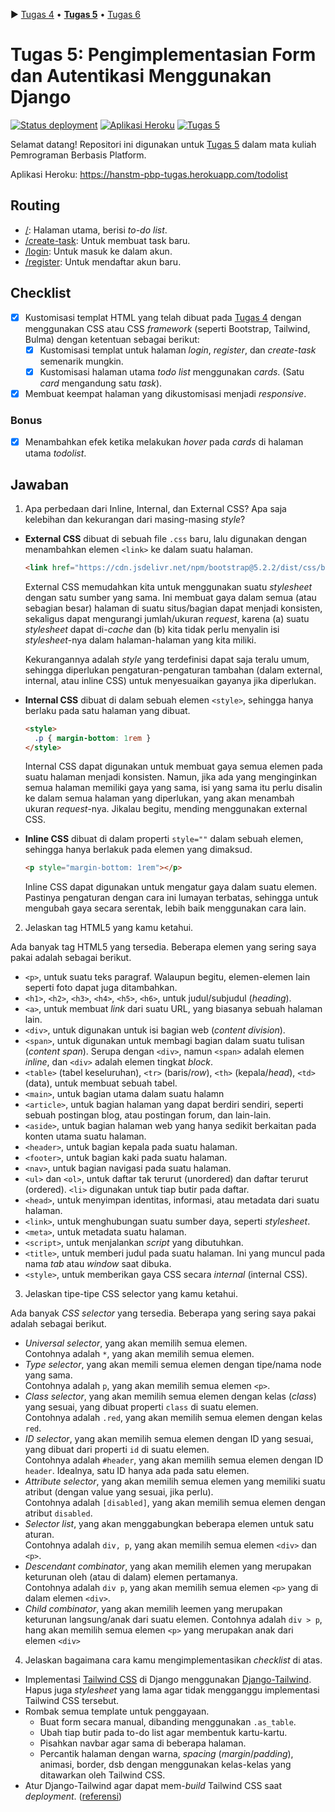 ▶ [Tugas 4](README.tugas-4.md) • **[Tugas 5](README.tugas-5.md)** • [Tugas 6](README.md)

# Tugas 5: Pengimplementasian Form dan Autentikasi Menggunakan Django

[![Status deployment](https://img.shields.io/github/workflow/status/HansTM/pbp-tugas/Deployment?logo=github-actions&logoColor=white)](https://github.com/HansTM/pbp-tugas/actions/workflows/deployment.yml)
[![Aplikasi Heroku](https://img.shields.io/badge/heroku-hanstm--pbp--tugas-blue?logo=heroku&logoColor=white)](https://hanstm-pbp-tugas.herokuapp.com/todolist)
[![Tugas 5](https://img.shields.io/badge/assignment-Tugas%205-blue)](https://pbp-fasilkom-ui.github.io/ganjil-2023/assignments/tugas/tugas-5)

Selamat datang! Repositori ini digunakan untuk [Tugas 5](https://pbp-fasilkom-ui.github.io/ganjil-2023/assignments/tugas/tugas-5) dalam mata kuliah Pemrograman Berbasis Platform. 

Aplikasi Heroku: https://hanstm-pbp-tugas.herokuapp.com/todolist

## Routing

- [/](https://hanstm-pbp-tugas.herokuapp.com/todolist): Halaman utama, berisi *to-do list*.
- [/create-task](https://hanstm-pbp-tugas.herokuapp.com/todolist/login): Untuk membuat task baru.
- [/login](https://hanstm-pbp-tugas.herokuapp.com/todolist/login): Untuk masuk ke dalam akun.
- [/register](https://hanstm-pbp-tugas.herokuapp.com/todolist/login): Untuk mendaftar akun baru.

## Checklist

- [x] Kustomisasi templat HTML yang telah dibuat pada [Tugas 4](https://pbp-fasilkom-ui.github.io/ganjil-2023/assignments/tugas/tugas-4) dengan menggunakan CSS atau CSS _framework_ (seperti Bootstrap, Tailwind, Bulma) dengan ketentuan sebagai berikut:
   - [x] Kustomisasi templat untuk halaman _login_, _register_, dan _create-task_ semenarik mungkin.
   - [x] Kustomisasi halaman utama _todo list_ menggunakan _cards_. (Satu _card_ mengandung satu _task_).
- [x] Membuat keempat halaman yang dikustomisasi menjadi _responsive_.

### Bonus

- [x] Menambahkan efek ketika melakukan _hover_ pada _cards_ di halaman utama _todolist_.

## Jawaban

1. Apa perbedaan dari Inline, Internal, dan External CSS? Apa saja kelebihan dan kekurangan dari masing-masing _style_?

- **External CSS** dibuat di sebuah file `.css` baru, lalu digunakan dengan menambahkan elemen `<link>` ke dalam suatu halaman.
  
  ```html
  <link href="https://cdn.jsdelivr.net/npm/bootstrap@5.2.2/dist/css/bootstrap.min.css" rel="stylesheet">
  ```
  
  External CSS memudahkan kita untuk menggunakan suatu *stylesheet* dengan satu sumber yang sama. Ini membuat gaya dalam semua (atau sebagian besar) halaman di suatu situs/bagian dapat menjadi konsisten, sekaligus dapat mengurangi jumlah/ukuran *request*, karena (a) suatu *stylesheet* dapat di-*cache* dan (b) kita tidak perlu menyalin isi *stylesheet*-nya dalam halaman-halaman yang kita miliki. 

  Kekurangannya adalah *style* yang terdefinisi dapat saja teralu umum, sehingga diperlukan pengaturan-pengaturan tambahan (dalam external, internal, atau inline CSS) untuk menyesuaikan gayanya jika diperlukan.

- **Internal CSS** dibuat di dalam sebuah elemen `<style>`, sehingga hanya berlaku pada satu halaman yang dibuat.
  
  ```html
  <style>
    .p { margin-bottom: 1rem }
  </style>
  ```

  Internal CSS dapat digunakan untuk membuat gaya semua elemen pada suatu halaman menjadi konsisten. Namun, jika ada yang menginginkan semua halaman memiliki gaya yang sama, isi yang sama itu perlu disalin ke dalam semua halaman yang diperlukan, yang akan menambah ukuran *request*-nya. Jikalau begitu, mending menggunakan external CSS. 

- **Inline CSS** dibuat di dalam properti `style=""` dalam sebuah elemen, sehingga hanya berlakuk pada elemen yang dimaksud.
  
  ```html
  <p style="margin-bottom: 1rem"></p>
  ```

  Inline CSS dapat digunakan untuk mengatur gaya dalam suatu elemen. Pastinya pengaturan dengan cara ini lumayan terbatas, sehingga untuk mengubah gaya secara serentak, lebih baik menggunakan cara lain.

2. Jelaskan tag HTML5 yang kamu ketahui.

Ada banyak tag HTML5 yang tersedia. Beberapa elemen yang sering saya pakai adalah sebagai berikut.

- `<p>`, untuk suatu teks paragraf. Walaupun begitu, elemen-elemen lain seperti foto dapat juga ditambahkan.
- `<h1>`, `<h2>`, `<h3>`, `<h4>`, `<h5>`, `<h6>`, untuk judul/subjudul (*heading*).
- `<a>`, untuk membuat *link* dari suatu URL, yang biasanya sebuah halaman lain.
- `<div>`, untuk digunakan untuk isi bagian web (*content division*).
- `<span>`, untuk digunakan untuk membagi bagian dalam suatu tulisan (*content span*). Serupa dengan `<div>`, namun `<span>` adalah elemen *inline*, dan `<div>` adalah elemen tingkat *block*.
- `<table>` (tabel keseluruhan), `<tr>` (baris/*row*), `<th>` (kepala/*head*), `<td>` (data), untuk membuat sebuah tabel.
- `<main>`, untuk bagian utama dalam suatu halamn
- `<article>`, untuk bagian halaman yang dapat berdiri sendiri, seperti sebuah postingan blog, atau postingan forum, dan lain-lain.
- `<aside>`, untuk bagian halaman web yang hanya sedikit berkaitan pada konten utama suatu halaman.
- `<header>`, untuk bagian kepala pada suatu halaman.
- `<footer>`, untuk bagian kaki pada suatu halaman.
- `<nav>`, untuk bagian navigasi pada suatu halaman.
- `<ul>` dan `<ol>`, untuk daftar tak terurut (unordered) dan daftar terurut (ordered). `<li>` digunakan untuk tiap butir pada daftar.
- `<head>`, untuk menyimpan identitas, informasi, atau metadata dari suatu halaman.
- `<link>`, untuk menghubungan suatu sumber daya, seperti *stylesheet*.
- `<meta>`, untuk metadata suatu halaman.
- `<script>`, untuk menjalankan *script* yang dibutuhkan.
- `<title>`, untuk memberi judul pada suatu halaman. Ini yang muncul pada nama *tab* atau *window* saat dibuka.
- `<style>`, untuk memberikan gaya CSS secara *internal* (internal CSS).

3. Jelaskan tipe-tipe CSS selector yang kamu ketahui.

Ada banyak *CSS selector* yang tersedia. Beberapa yang sering saya pakai adalah sebagai berikut.

- *Universal selector*, yang akan memilih semua elemen.  
  Contohnya adalah `*`,  yang akan memilih semua elemen.
- *Type selector*, yang akan memili semua elemen dengan tipe/nama node yang sama.  
  Contohnya adalah `p`, yang akan memilih semua elemen `<p>`.
- *Class selector*, yang akan memilih semua elemen dengan kelas (*class*) yang sesuai, yang dibuat properti `class` di suatu elemen.  
  Contohnya adalah `.red`, yang akan memilih semua elemen dengan kelas `red`.
- *ID selector*, yang akan memilih semua elemen dengan ID yang sesuai, yang dibuat dari properti `id` di suatu elemen.  
  Contohnya adalah `#header`, yang akan memilih semua elemen dengan ID `header`. Idealnya, satu ID hanya ada pada satu elemen.
- *Attribute selector*, yang akan memilih semua elemen yang memiliki suatu atribut (dengan value yang sesuai, jika perlu).  
  Contohnya adalah `[disabled]`, yang akan memilih semua elemen dengan atribut `disabled`.
- *Selector list*, yang akan menggabungkan beberapa elemen untuk satu aturan.  
  Contohnya adalah `div, p`, yang akan memilih semua elemen `<div>` dan `<p>`.
- *Descendant combinator*, yang akan memilih elemen yang merupakan keturunan oleh (atau di dalam) elemen pertamanya.  
  Contohnya adalah `div p`, yang akan memilih semua elemen `<p>` yang di dalam elemen `<div>`.
- *Child combinator*, yang akan memilih leemen yang merupakan keturunan langsung/anak dari suatu elemen.
  Contohnya adalah `div > p`, hang akan memilih semua elemen `<p>` yang merupakan anak dari elemen `<div>`

4. Jelaskan bagaimana cara kamu mengimplementasikan _checklist_ di atas.

- Implementasi [Tailwind CSS](https://tailwindcss.com/) di Django menggunakan [Django-Tailwind](https://django-tailwind.readthedocs.io/en/latest/installation.html). Hapus juga *stylesheet* yang lama agar tidak mengganggu implementasi Tailwind CSS tersebut.
- Rombak semua template untuk penggayaan.
  - Buat form secara manual, dibanding menggunakan `.as_table`.
  - Ubah tiap butir pada to-do list agar membentuk kartu-kartu.
  - Pisahkan navbar agar sama di beberapa halaman.
  - Percantik halaman dengan warna, *spacing* (*margin*/*padding*), animasi, border, dsb dengan menggunakan kelas-kelas yang ditawarkan oleh Tailwind CSS.
- Atur Django-Tailwind agar dapat mem-*build* Tailwind CSS saat *deployment*. ([referensi](https://www.khanna.law/blog/deploying-django-tailwind-to-heroku))